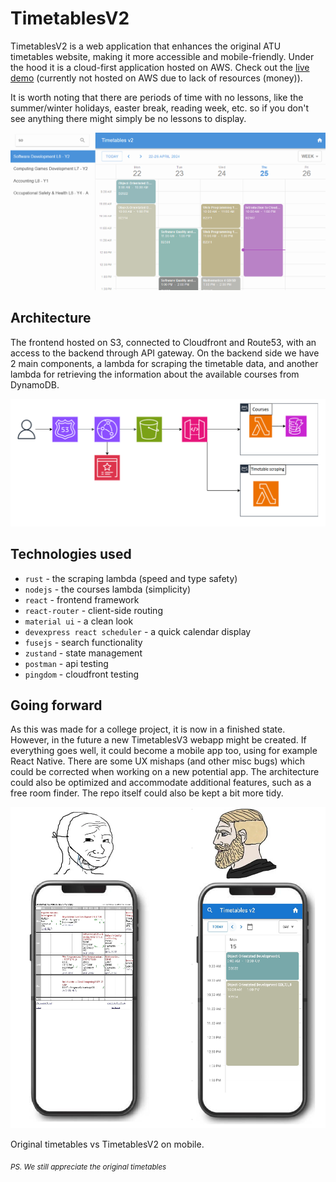 # TimetablesV2

TimetablesV2 is a web application that enhances the original ATU timetables website, making it more accessible and mobile-friendly. Under the hood it is a cloud-first application hosted on AWS. Check out the [live demo](https://timetables-v2.onrender.com/timetable/SG_KSODV_H08%2FF%2FY2%2F1%2F(B)?date=2024-09-18&view=Week) (currently not hosted on AWS due to lack of resources (money)). 
 
It is worth noting that there are periods of time with no lessons, like the summer/winter holidays, easter break, reading week, etc. so if you don't see anything there might simply be no lessons to display.
 
![timetablesv2-screenshot](images/screenshot.png)

## Architecture

The frontend hosted on S3, connected to Cloudfront and Route53, with an access to the backend through API gateway. On the backend side we have 2 main components, a lambda for scraping the timetable data, and another lambda for retrieving the information about the available courses from DynamoDB.

![architecture-diagram](images/architecture-diagram.png)
 
## Technologies used
- `rust` - the scraping lambda (speed and type safety)
- `nodejs` - the courses lambda (simplicity)
- `react` - frontend framework
- `react-router` - client-side routing
- `material ui` - a clean look
- `devexpress react scheduler` - a quick calendar display
- `fusejs` - search functionality
- `zustand` - state management
- `postman` - api testing
- `pingdom` - cloudfront testing

## Going forward

As this was made for a college project, it is now in a finished state. However, in the future a new TimetablesV3 webapp might be created. If everything goes well, it could become a mobile app too, using for example React Native. There are some UX mishaps (and other misc bugs) which could be corrected when working on a new potential app. The architecture could also be optimized and accommodate additional features, such as a free room finder. The repo itself could also be kept a bit more tidy.

![timetablesv2-meme](images/meme.png)

Original timetables vs TimetablesV2 on mobile.

<sub>*PS. We still appreciate the original timetables*</sub>
